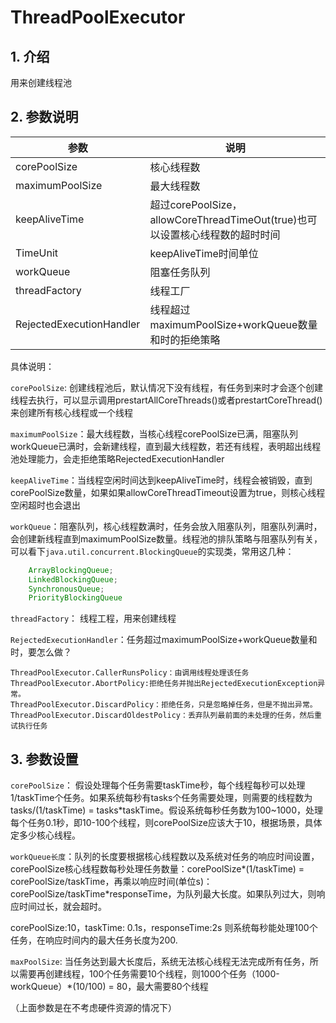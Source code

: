 # ThreadPoolExecutor

## 1. 介绍

用来创建线程池

## 2. 参数说明

| 参数                     | 说明                                                         |
| ------------------------ | ------------------------------------------------------------ |
| corePoolSize             | 核心线程数                                                   |
| maximumPoolSize          | 最大线程数                                                   |
| keepAliveTime            | 超过corePoolSize，allowCoreThreadTimeOut(true)也可以设置核心线程数的超时时间 |
| TimeUnit                 | keepAliveTime时间单位                                        |
| workQueue                | 阻塞任务队列                                                 |
| threadFactory            | 线程工厂                                                     |
| RejectedExecutionHandler | 线程超过maximumPoolSize+workQueue数量和时的拒绝策略          |

具体说明：

`corePoolSize`: 创建线程池后，默认情况下没有线程，有任务到来时才会逐个创建线程去执行，可以显示调用prestartAllCoreThreads()或者prestartCoreThread()来创建所有核心线程或一个线程

`maximumPoolSize`：最大线程数，当核心线程corePoolSize已满，阻塞队列workQueue已满时，会新建线程，直到最大线程数，若还有线程，表明超出线程池处理能力，会走拒绝策略RejectedExecutionHandler

`keepAliveTime`：当线程空闲时间达到keepAliveTime时，线程会被销毁，直到corePoolSize数量，如果如果allowCoreThreadTimeout设置为true，则核心线程空闲超时也会退出

`workQueue`：阻塞队列，核心线程数满时，任务会放入阻塞队列，阻塞队列满时，会创建新线程直到maximumPoolSize数量。线程池的排队策略与阻塞队列有关，可以看下`java.util.concurrent.BlockingQueue`的实现类，常用这几种：

```java
    ArrayBlockingQueue;
    LinkedBlockingQueue;
    SynchronousQueue;
    PriorityBlockingQueue
```

`threadFactory`： 线程工程，用来创建线程

`RejectedExecutionHandler`：任务超过maximumPoolSize+workQueue数量和时，要怎么做？

```
ThreadPoolExecutor.CallerRunsPolicy：由调用线程处理该任务 
ThreadPoolExecutor.AbortPolicy:拒绝任务并抛出RejectedExecutionException异常。 
ThreadPoolExecutor.DiscardPolicy：拒绝任务，只是忽略掉任务，但是不抛出异常。 
ThreadPoolExecutor.DiscardOldestPolicy：丢弃队列最前面的未处理的任务，然后重试执行任务
```



## 3. 参数设置

`corePoolSize`： 假设处理每个任务需要taskTime秒，每个线程每秒可以处理1/taskTime个任务。如果系统每秒有tasks个任务需要处理，则需要的线程数为tasks/(1/taskTime)  = tasks*taskTime。假设系统每秒任务数为100~1000，处理每个任务0.1秒，即10-100个线程，则corePoolSize应该大于10，根据场景，具体定多少核心线程。

`workQueue长度`：队列的长度要根据核心线程数以及系统对任务的响应时间设置，corePoolSize核心线程数每秒处理任务数量：corePoolSize\*(1/taskTime) = corePoolSize/taskTime，再乘以响应时间(单位s)：corePoolSize/taskTime\*responseTime，为队列最大长度。如果队列过大，则响应时间过长，就会超时。

corePoolSize:10，taskTime: 0.1s，responseTime:2s  则系统每秒能处理100个任务，在响应时间内的最大任务长度为200.

`maxPoolSize`: 当任务达到最大长度后，系统无法核心线程无法完成所有任务，所以需要再创建线程，100个任务需要10个线程，则1000个任务（1000-workQueue）*(10/100) = 80，最大需要80个线程

（上面参数是在不考虑硬件资源的情况下）

